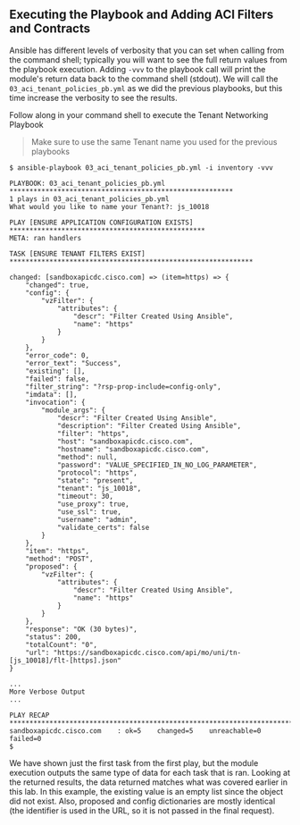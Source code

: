 ## Executing the Playbook and Adding ACI Filters and Contracts

Ansible has different levels of verbosity that you can set when calling from the command shell; typically you will want to see the full return values from the playbook execution. Adding `-vvv` to the playbook call will print the module's return data back to the command shell (stdout). We will call the `03_aci_tenant_policies_pb.yml` as we did the previous playbooks, but this time increase the verbosity to see the results.

Follow along in your command shell to execute the Tenant Networking Playbook
>Make sure to use the same Tenant name you used for the previous playbooks

```
$ ansible-playbook 03_aci_tenant_policies_pb.yml -i inventory -vvv

PLAYBOOK: 03_aci_tenant_policies_pb.yml ********************************************************
1 plays in 03_aci_tenant_policies_pb.yml
What would you like to name your Tenant?: js_10018

PLAY [ENSURE APPLICATION CONFIGURATION EXISTS] *************************************************
META: ran handlers

TASK [ENSURE TENANT FILTERS EXIST] *************************************************************

changed: [sandboxapicdc.cisco.com] => (item=https) => {
    "changed": true,
    "config": {
        "vzFilter": {
            "attributes": {
                "descr": "Filter Created Using Ansible",
                "name": "https"
            }
        }
    },
    "error_code": 0,
    "error_text": "Success",
    "existing": [],
    "failed": false,
    "filter_string": "?rsp-prop-include=config-only",
    "imdata": [],
    "invocation": {
        "module_args": {
            "descr": "Filter Created Using Ansible",
            "description": "Filter Created Using Ansible",
            "filter": "https",
            "host": "sandboxapicdc.cisco.com",
            "hostname": "sandboxapicdc.cisco.com",
            "method": null,
            "password": "VALUE_SPECIFIED_IN_NO_LOG_PARAMETER",
            "protocol": "https",
            "state": "present",
            "tenant": "js_10018",
            "timeout": 30,
            "use_proxy": true,
            "use_ssl": true,
            "username": "admin",
            "validate_certs": false
        }
    },
    "item": "https",
    "method": "POST",
    "proposed": {
        "vzFilter": {
            "attributes": {
                "descr": "Filter Created Using Ansible",
                "name": "https"
            }
        }
    },
    "response": "OK (30 bytes)",
    "status": 200,
    "totalCount": "0",
    "url": "https://sandboxapicdc.cisco.com/api/mo/uni/tn-[js_10018]/flt-[https].json"
}

...
More Verbose Output
...

PLAY RECAP *************************************************************************************
sandboxapicdc.cisco.com    : ok=5    changed=5    unreachable=0    failed=0
$
```

We have shown just the first task from the first play, but the module execution outputs the same type of data for each task that is ran. Looking at the returned results, the data returned matches what was covered earlier in this lab. In this example, the existing value is an empty list since the object did not exist. Also, proposed and config dictionaries are mostly identical (the identifier is used in the URL, so it is not passed in the final request).
